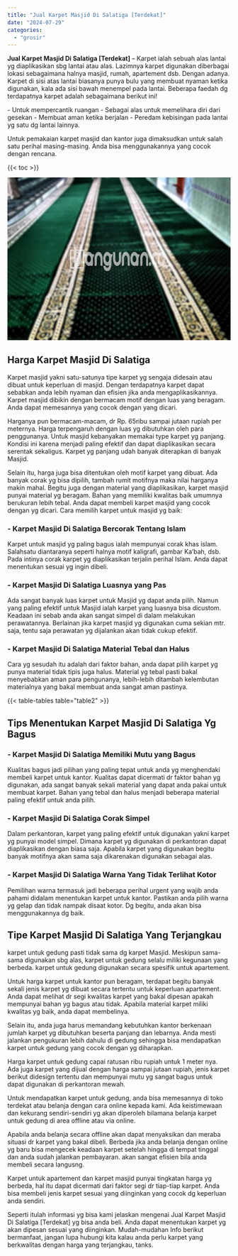 ```yaml
---
title: "Jual Karpet Masjid Di Salatiga [Terdekat]"
date: "2024-07-29"
categories: 
  - "grosir"
---
```


**Jual Karpet Masjid Di Salatiga \[Terdekat\]** – Karpet ialah sebuah alas lantai yg diaplikasikan sbg lantai atau alas. Lazimnya karpet digunakan diberbagai lokasi sebagaimana halnya masjid, rumah, apartement dsb. Dengan adanya. Karpet di sisi atas lantai biasanya punya bulu yang membuat nyaman ketika digunakan, kala ada sisi bawah menempel pada lantai. Beberapa faedah dg terdapatnya karpet adalah sebagaimana berikut ini!

\- Untuk mempercantik ruangan - Sebagai alas untuk memelihara diri dari gesekan - Membuat aman ketika berjalan - Peredam kebisingan pada lantai yg satu dg lantai lainnya.

Untuk pemakaian karpet masjid dan kantor juga dimaksudkan untuk salah satu perihal masing-masing. Anda bisa menggunakannya yang cocok dengan rencana.

{{< toc >}}

![Jual Karpet Masjid Di Salatiga [Terdekat]](/images/grosir-karpet-murah-54.png)

## Harga Karpet Masjid Di Salatiga

Karpet masjid yakni satu-satunya tipe karpet yg sengaja didesain atau dibuat untuk keperluan di masjid. Dengan terdapatnya karpet dapat sebabkan anda lebih nyaman dan efisien jika anda mengaplikasikannya. Karpet masjid dibikin dengan bermacam motif dengan luas yang beragam. Anda dapat memesannya yang cocok dengan yang dicari.

Harganya pun bermacam-macam, dr Rp. 65ribu sampai jutaan rupiah per meternya. Harga terpengaruh dengan luas yg dibutuhkan oleh para penggunanya. Untuk masjid kebanyakan memakai type karpet yg panjang. Kondisi ini karena menjadi paling efektif dan dapat diaplikasikan secara serentak sekaligus. Karpet yg panjang udah banyak diterapkan di banyak Masjid.

Selain itu, harga juga bisa ditentukan oleh motif karpet yang dibuat. Ada banyak corak yg bisa dipilih, tambah rumit motifnya maka nilai harganya makin mahal. Begitu juga dengan material yang diaplikasikan, karpet masjid punyai material yg beragam. Bahan yang memiliki kwalitas baik umumnya berukuran lebih tebal. Anda dapat membeli karpet masjid yang cocok dengan yg dicari. Cara memilih karpet untuk masjid yg baik:

### \- Karpet Masjid Di Salatiga Bercorak Tentang Islam

Karpet untuk masjid yg paling bagus ialah mempunyai corak khas islam. Salahsatu diantaranya seperti halnya motif kaligrafi, gambar Ka’bah, dsb. Pada intinya corak karpet yg diaplikasikan terjalin perihal Islam. Anda dapat menentukan sesuai yg ingin dibeli.

### \- Karpet Masjid Di Salatiga Luasnya yang Pas

Ada sangat banyak luas karpet untuk Masjid yg dapat anda pilih. Namun yang paling efektif untuk Masjid ialah karpet yang luasnya bisa dicustom. Keadaan ini sebab anda akan sangat simpel di dalam melakukan perawatannya. Berlainan jika karpet masjid yg digunakan cuma sekian mtr. saja, tentu saja perawatan yg dijalankan akan tidak cukup efektif.

### \- Karpet Masjid Di Salatiga Material Tebal dan Halus

Cara yg sesudah itu adalah dari faktor bahan, anda dapat pilih karpet yg punya material tidak tipis juga halus. Material yg tebal pasti bakal menyebabkan aman para pengunanya, lebih-lebih ditambah kelembutan materialnya yang bakal membuat anda sangat aman pastinya.

{{< table-tables table="table2" >}}

## Tips Menentukan Karpet Masjid Di Salatiga Yg Bagus

### \- Karpet Masjid Di Salatiga Memiliki Mutu yang Bagus

Kualitas bagus jadi pilihan yang paling tepat untuk anda yg menghendaki membeli karpet untuk kantor. Kualitas dapat dicermati dr faktor bahan yg digunakan, ada sangat banyak sekali material yang dapat anda pakai untuk membuat karpet. Bahan yang tebal dan halus menjadi beberapa material paling efektif untuk anda pilih.

### \- Karpet Masjid Di Salatiga Corak Simpel

Dalam perkantoran, karpet yang paling efektif untuk digunakan yakni karpet yg punyai model simpel. Dimana karpet yg digunakan di perkantoran dapat diaplikasikan dengan biasa saja. Apabila karpet yang digunakan begitu banyak motifnya akan sama saja dikarenakan digunakan sebagai alas.

### \- Karpet Masjid Di Salatiga Warna Yang Tidak Terlihat Kotor

Pemilihan warna termasuk jadi beberapa perihal urgent yang wajib anda pahami didalam menentukan karpet untuk kantor. Pastikan anda pilih warna yg gelap dan tidak nampak disaat kotor. Dg begitu, anda akan bisa menggunakannya dg baik.

## Tipe Karpet Masjid Di Salatiga Yang Terjangkau

karpet untuk gedung pasti tidak sama dg karpet Masjid. Meskipun sama-sama digunakan sbg alas, karpet untuk gedung selalu miliki kegunaan yang berbeda. karpet untuk gedung digunakan secara spesifik untuk apartement.

Untuk harga karpet untuk kantor pun beragam, terdapat begitu banyak sekali jenis karpet yg dibuat secara tertentu untuk keperluan apartement. Anda dapat melihat dr segi kwalitas karpet yang bakal dipesan apakah mempunyai bahan yg bagus atau tidak. Apabila material karpet miliki kwalitas yg baik, anda dapat membelinya.

Selain itu, anda juga harus memandang kebutuhkan kantor berkenaan jumlah karpet yg dibutuhkan beserta panjang dan lebarnya. Anda mesti jalankan pengukuran lebih dahulu di gedung sehingga bisa mendapatkan karpet untuk gedung yang cocok dengan yg diharapkan.

Harga karpet untuk gedung capai ratusan ribu rupiah untuk 1 meter nya. Ada juga karpet yang dijual dengan harga sampai jutaan rupiah, jenis karpet berikut didesign tertentu dan mempunyai mutu yg sangat bagus untuk dapat digunakan di perkantoran mewah.

Untuk mendapatkan karpet untuk gedung, anda bisa memesannya di toko terdekat atau belanja dengan cara online kepada kami. Ada keistimewaan dan kekurang sendiri-sendiri yg akan diperoleh bilamana belanja karpet untuk gedung di area offline atau via online.

Apabila anda belanja secara offline akan dapat menyaksikan dan meraba situasi dr karpet yang bakal dibeli. Berbeda jika anda belanja dengan online yg baru bisa mengecek keadaan karpet setelah hingga di tempat tinggal dan anda sudah jalankan pembayaran. akan sangat efisien bila anda membeli secara langusng.

Karpet untuk apartement dan karpet masjid punyai tingkatan harga yg berbeda, hal itu dapat dicermati dari faktor segi dr tiap-tiap karpet. Anda bisa membeli jenis karpet sesuai yang diinginkan yang cocok dg keperluan anda sendiri.

Seperti itulah informasi yg bisa kami jelaskan mengenai Jual Karpet Masjid Di Salatiga \[Terdekat\] yg bisa anda beli. Anda dapat menentukan karpet yg akan dipesan sesuai yang diinginkan. Mudah-mudahan Info berikut bermanfaat, jangan lupa hubungi kita kalau anda perlu karpet yang berkwalitas dengan harga yang terjangkau, tanks.
